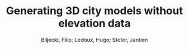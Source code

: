 ---
layout: technique
title: "Generating 3D city models without elevation data"
system: "False"
technique: "False"
design_study: "False"
evaluation: "False"
data: "True"
analysis: "False"
generation: "True"
curation_and_transformation: "False"
management: "False"
modeling: "False"
urban_analysis: "False"
visualization: "False"
sunlight_access: "False"
wind_ventilation: "False"
view_impact: "False"
energy: "False"
damage_and_disaster_management: "False"
climate: "False"
sound: "False"
property_cadastre: "False"
others: "True"
lookup: "False"
browse: "False"
locate: "False"
explore: "False"
identify: "False"
compare: "False"
summarize: "False"
distribution: "True"
trends: "False"
outliers: "False"
extremes: "False"
features: "True"
target_discovery: "False"
target_access: "False"
spatial_relation: "False"
buildings: "True"
streets: "False"
nature: "False"
uniform_discretization: "False"
structural_subdivision: "False"
univariate: "True"
multivariate: "False"
volumetric: "False"
temporal: "False"
sensing: "False"
statistical: "False"
simulation_based: "False"
learning_based: "True"
surveyed: "False"
site: "False"
block: "False"
multi_block: "False"
city: "True"
va_wo_model: "False"
post_model: "False"
model_integrated: "False"
assisted_models: "False"
overlay: "False"
embedded: "False"
linked: "False"
temporal_jx: "False"
spatial_jx: "False"
filter: "False"
aggregate: "False"
embed: "False"
glyphs: "False"
bar_charts: "False"
scatterplots: "False"
matrix: "False"
parallel_coordinates: "False"
map_2d: "False"
map_3d: "False"
walking: "False"
steering: "False"
selection_based: "False"
manipulation_based: "False"
distortion: "False"
ghosting: "False"
culling: "False"
birds_view: "False"
multi_view: "False"
assisted_steering: "False"
other: "False"
vr_cave: "False"
ar: "False"
desktop: "False"
mobile: "False"
case_study: "False"
user_study: "False"
statistical_evaluation: "True"
expert_interviews: "False"
key: "PDWRBATN"
item_type: "journalArticle"
publication_year: "2017"
author: "Biljecki, Filip; Ledoux, Hugo; Stoter, Jantien"
publication_title: "Computers, Environment and Urban Systems"
isbn: "nan"
issn: "01989715"
doi: "10.1016/j.compenvurbsys.2017.01.001"
url_paper: "https://linkinghub.elsevier.com/retrieve/pii/S0198971516302617"
abstract_note: "nan"
date_added: "2023-01-30 00:05:14"
date_modified: "2023-01-30 00:05:14"
access_date: "2023-01-30 00:05:14"
pages: "1-18"
num_pages: "nan"
issue: "nan"
volume: "64.0"
number_of_volumes: "nan"
journal_abbreviation: "Computers, Environment and Urban Systems"
short_title: "nan"
series: "nan"
series_number: "nan"
series_text: "nan"
series_title: "nan"
publisher: "nan"
place: "nan"
language: "en"
rights: "nan"
type: "nan"
archive: "nan"
archive_location: "nan"
library_catalog: "DOI.org (Crossref)"
call_number: "nan"
extra: "nan"
notes: "nan"
link_attachments: "nan"
manual_tags: "nan"
automatic_tags: "nan"
editor: "nan"
series_editor: "nan"
translator: "nan"
contributor: "nan"
attorney_agent: "nan"
book_author: "nan"
cast_member: "nan"
commenter: "nan"
composer: "nan"
cosponsor: "nan"
counsel: "nan"
interviewer: "nan"
producer: "nan"
recipient: "nan"
reviewed_author: "nan"
scriptwriter: "nan"
words_by: "nan"
guest: "nan"
number: "nan"
edition: "nan"
running_time: "nan"
scale: "nan"
medium: "nan"
artwork_size: "nan"
filing_date: "nan"
application_number: "nan"
assignee: "nan"
issuing_authority: "nan"
country: "nan"
meeting_name: "nan"
conference_name: "nan"
court: "nan"
references: "nan"
reporter: "nan"
legal_status: "nan"
priority_numbers: "nan"
programming_language: "nan"
version: "nan"
system: "nan"
code: "nan"
code_number: "nan"
section: "nan"
session: "nan"
committee: "nan"
history: "nan"
legislative_body: "nan"
---
